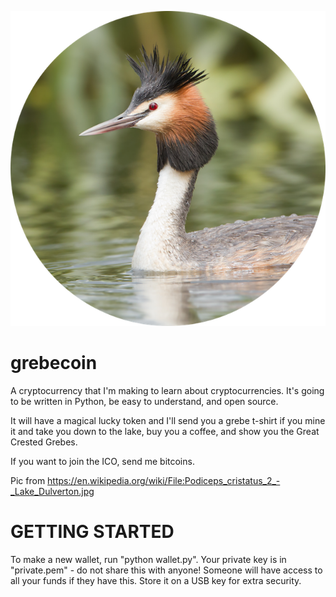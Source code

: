 ![Logo](https://github.com/jhud/grebecoin/blob/master/grebecoin_logo.png)

# grebecoin
A cryptocurrency that I'm making to learn about cryptocurrencies. It's going to be written in Python, be easy to understand, and open source.

It will have a magical lucky token and I'll send you a grebe t-shirt if you mine it and take you down to the lake, buy you a coffee, and show you the Great Crested Grebes.

If you want to join the ICO, send me bitcoins.

Pic from https://en.wikipedia.org/wiki/File:Podiceps_cristatus_2_-_Lake_Dulverton.jpg

# GETTING STARTED
To make a new wallet, run "python wallet.py". Your private key is in "private.pem" - do not share this with anyone! Someone will have access to all your funds if they have this. Store it on a USB key for extra security.
